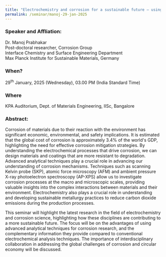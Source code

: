 ```yaml
---
title: "Electrochemistry and corrosion for a sustainable future – using advanced analytical techniques (29/01/25)"
permalink: /seminar/manoj-29-jan-2025
---
```

### Speaker and Affliation:
Dr. Manoj Prabhakar<br>
Post-doctoral researcher, Corrosion Group<br>
Interface Chemistry and Surface Engineering Department<br>
Max Planck Institute for Sustainable Materials, Germany 

### When?
29<sup>th</sup> January, 2025 (Wednesday), 03.00 PM (India Standard Time)

### Where
KPA Auditorium, Dept. of Materials Engineering, IISc, Bangalore

### Abstract:  

Corrosion of materials due to their reaction with the environment has significant economic, environmental, and safety implications. It is estimated that the global cost of corrosion is approximately 3.4% of the world's GDP, highlighting the need for effective corrosion mitigation strategies. By understanding the electrochemical processes that drive corrosion, we can design materials and coatings that are more resistant to degradation. Advanced analytical techniques play a crucial role in advancing our understanding of corrosion mechanisms. Techniques such as scanning Kelvin probe (SKP), atomic force microscopy (AFM) and ambient pressure X-ray photoelectron spectroscopy (AP-XPS) allow us to investigate corrosion processes at the macro and microscopic scales, providing valuable insights into the complex interactions between materials and their environment. Electrochemistry also plays a crucial role in understanding and developing sustainable metallurgy practices to reduce carbon dioxide emissions during the production processes.

This seminar will highlight the latest research in the field of electrochemistry and corrosion science, highlighting how these disciplines are contributing to a more sustainable future. The focus will be on the advantages of using advanced analytical techniques for corrosion research, and the complementary information they provide compared to conventional electrochemical analysis techniques. The importance of interdisciplinary collaboration in addressing the global challenges of corrosion and circular economy will be discussed.